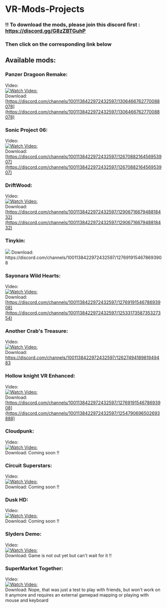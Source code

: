 # VR-Mods-Projects

### !! To download the mods, please join this discord first : https://discord.gg/G8zZBTGuhP
### Then click on the corresponding link below

## Available mods:

### Panzer Dragoon Remake:</br>
Video:</br>
[![Watch Video:](https://img.youtube.com/vi/tIqKJ3-vjHU/0.jpg)](https://www.youtube.com/watch?v=tIqKJ3-vjHU)
</br>
Download: [https://discord.com/channels/1001138422972432597/1306466762770088078](https://discord.com/channels/1001138422972432597/1306466762770088078)

### Sonic Project 06:</br>
Video:</br>
[![Watch Video:](https://img.youtube.com/vi/OTHkTsVUAXE/0.jpg)](https://www.youtube.com/watch?v=OTHkTsVUAXE)
</br>
Download: [https://discord.com/channels/1001138422972432597/1267088216456953907](https://discord.com/channels/1001138422972432597/1267088216456953907)

### DriftWood:</br>
Video:</br>
[![Watch Video:](https://img.youtube.com/vi/5Q13RYYmCfg/0.jpg)](https://www.youtube.com/watch?v=5Q13RYYmCfg)
</br>
Download: [https://discord.com/channels/1001138422972432597/1290671667948818432](https://discord.com/channels/1001138422972432597/1290671667948818432)

### Tinykin:</br>
<img src="https://shared.fastly.steamstatic.com/store_item_assets/steam/apps/1599020/header.jpg"/>
Download: https://discord.com/channels/1001138422972432597/1276919154678693908

### Sayonara Wild Hearts:</br>
Video:</br>
[![Watch Video:](https://img.youtube.com/vi/Zcg-dsjjyYs/0.jpg)](https://www.youtube.com/watch?v=Zcg-dsjjyYs)
</br>
Download: [https://discord.com/channels/1001138422972432597/1276919154678693908](https://discord.com/channels/1001138422972432597/1253317358735327354)

### Another Crab's Treasure:</br>
Video:</br>
[![Watch Video:](https://img.youtube.com/vi/uiT3rGXSBrM/0.jpg)](https://www.youtube.com/watch?v=uiT3rGXSBrM)
</br>
Download: https://discord.com/channels/1001138422972432597/1262749418981949483

### Hollow knight VR Enhanced:</br>
Video:</br>
[![Watch Video:](https://img.youtube.com/vi/6b_GGwASDWo/0.jpg)](https://www.youtube.com/watch?v=6b_GGwASDWo)
</br>
Download: [https://discord.com/channels/1001138422972432597/1276919154678693908](https://discord.com/channels/1001138422972432597/1254790696502693888)

### Cloudpunk:</br>
Video:</br>
[![Watch Video:](https://img.youtube.com/vi/aW_UTxKZjRs/0.jpg)](https://www.youtube.com/watch?v=aW_UTxKZjRs)
</br>
Download: Coming soon !!

### Circuit Superstars:</br>
Video:</br>
[![Watch Video:](https://img.youtube.com/vi/ZRt0-P-c4vU/0.jpg)](https://www.youtube.com/watch?v=ZRt0-P-c4vU)
</br>
Download: Coming soon !!

### Dusk HD:</br>
Video:</br>
[![Watch Video:](https://img.youtube.com/vi/ZUrzHP_Las4/0.jpg)](https://www.youtube.com/watch?v=ZUrzHP_Las4)
</br>
Download: Coming soon !!

### Slyders Demo:</br>
Video:</br>
[![Watch Video:](https://img.youtube.com/vi/8Xj_V57cFiY/0.jpg)](https://www.youtube.com/watch?v=8Xj_V57cFiY)
</br>
Download: Game is not out yet but can't wait for it !!

### SuperMarket Together:</br>
Video:</br>
[![Watch Video:](https://img.youtube.com/vi/k98VAyI1r3M/0.jpg)](https://www.youtube.com/watch?v=k98VAyI1r3M)
</br>
Download: Nope, that was just a test to play with friends, but won't work on it anymore and requires an external gamepad mapping or playing with mouse and keyboard
